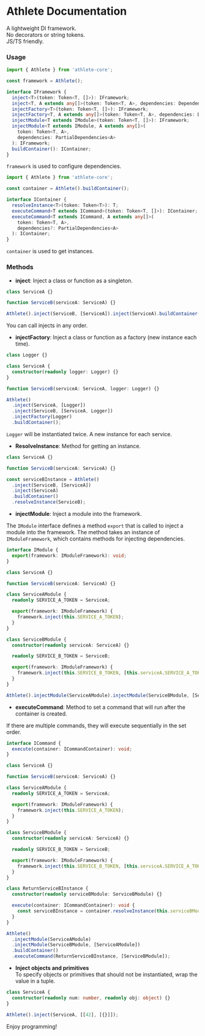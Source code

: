# Athlete Documentation

A lightweight DI framework.  
No decorators or string tokens.  
JS/TS friendly.

### Usage

```typescript
import { Athlete } from 'athlete-core';

const framework = Athlete();
```

```typescript
interface IFramework {
  inject<T>(token: Token<T, []>): IFramework;
  inject<T, A extends any[]>(token: Token<T, A>, dependencies: Dependencies<A>): IFramework;
  injectFactory<T>(token: Token<T, []>): IFramework;
  injectFactory<T, A extends any[]>(token: Token<T, A>, dependencies: Dependencies<A>): IFramework;
  injectModule<T extends IModule>(token: Token<T, []>): IFramework;
  injectModule<T extends IModule, A extends any[]>(
    token: Token<T, A>,
    dependencies: PartialDependencies<A>
  ): IFramework;
  buildContainer(): IContainer;
}
```

`framework` is used to configure dependencies.

```typescript
import { Athlete } from 'athlete-core';

const container = Athlete().buildContainer();
```

```typescript
interface IContainer {
  resolveInstance<T>(token: Token<T>): T;
  executeCommand<T extends ICommand>(token: Token<T, []>): IContainer;
  executeCommand<T extends ICommand, A extends any[]>(
    token: Token<T, A>,
    dependencies?: PartialDependencies<A>
  ): IContainer;
}
```

`container` is used to get instances.

### Methods

- **inject**: Inject a class or function as a singleton.

```typescript
class ServiceA {}

function ServiceB(serviceA: ServiceA) {}

Athlete().inject(ServiceB, [ServiceA]).inject(ServiceA).buildContainer();
```

You can call injects in any order.

- **injectFactory**: Inject a class or function as a factory (new instance each time).

```typescript
class Logger {}

class ServiceA {
  constructor(readonly logger: Logger) {}
}

function ServiceB(serviceA: ServiceA, logger: Logger) {}

Athlete()
  .inject(ServiceA, [Logger])
  .inject(ServiceB, [ServiceA, Logger])
  .injectFactory(Logger)
  .buildContainer();
```

`Logger` will be instantiated twice. A new instance for each service.

- **ResolveInstance**: Method for getting an instance.

```typescript
class ServiceA {}

function ServiceB(serviceA: ServiceA) {}

const serviceBInstance = Athlete()
  .inject(ServiceB, [ServiceA])
  .inject(ServiceA)
  .buildContainer()
  .resolveInstance(ServiceB);
```

- **injectModule**: Inject a module into the framework.

The `IModule` interface defines a method `export` that is called to inject a module into the framework. The method takes an instance of `IModuleFramework`, which contains methods for injecting dependencies.

```typescript
interface IModule {
  export(framework: IModuleFramework): void;
}
```

```typescript
class ServiceA {}

function ServiceB(serviceA: ServiceA) {}

class ServiceAModule {
  readonly SERVICE_A_TOKEN = ServiceA;

  export(framework: IModuleFramework) {
    framework.inject(this.SERVICE_A_TOKEN);
  }
}

class ServiceBModule {
  constructor(readonly serviceA: ServiceA) {}

  readonly SERVICE_B_TOKEN = ServiceB;

  export(framework: IModuleFramework) {
    framework.inject(this.SERVICE_B_TOKEN, [this.serviceA.SERVICE_A_TOKEN]);
  }
}

Athlete().injectModule(ServiceAModule).injectModule(ServiceBModule, [ServiceAModule]);
```

- **executeCommand**: Method to set a command that will run after the container is created.

If there are multiple commands, they will execute sequentially in the set order.

```typescript
interface ICommand {
  execute(container: ICommandContainer): void;
}
```

```typescript
class ServiceA {}

function ServiceB(serviceA: ServiceA) {}

class ServiceAModule {
  readonly SERVICE_A_TOKEN = ServiceA;

  export(framework: IModuleFramework) {
    framework.inject(this.SERVICE_A_TOKEN);
  }
}

class ServiceBModule {
  constructor(readonly serviceA: ServiceA) {}

  readonly SERVICE_B_TOKEN = ServiceB;

  export(framework: IModuleFramework) {
    framework.inject(this.SERVICE_B_TOKEN, [this.serviceA.SERVICE_A_TOKEN]);
  }
}

class ReturnServiceBInstance {
  constructor(readonly serviceBModule: ServiceBModule) {}

  execute(container: ICommandContainer): void {
    const serviceBInstance = container.resolveInstance(this.serviceBModule.SERVICE_B_TOKEN);
  }
}

Athlete()
  .injectModule(ServiceAModule)
  .injectModule(ServiceBModule, [ServiceAModule])
  .buildContainer()
  .executeCommand(ReturnServiceBInstance, [ServiceBModule]);
```

- **Inject objects and primitives**  
  To specify objects or primitives that should not be instantiated, wrap the value in a tuple.

```typescript
class ServiceA {
  constructor(readonly num: number, readonly obj: object) {}
}

Athlete().inject(ServiceA, [[42], [{}]]);
```

Enjoy programming!
